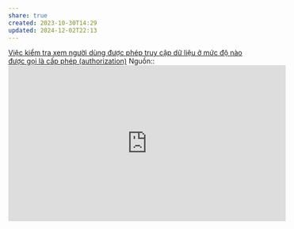 ```yaml
---
share: true
created: 2023-10-30T14:29
updated: 2024-12-02T22:13
---
```

[Việc kiểm tra xem người dùng được phép truy cập dữ liệu ở mức độ nào được gọi là cấp phép (authorization)](./Vi%E1%BB%87c%20ki%E1%BB%83m%20tra%20xem%20ng%C6%B0%E1%BB%9Di%20d%C3%B9ng%20%C4%91%C6%B0%E1%BB%A3c%20ph%C3%A9p%20truy%20c%E1%BA%ADp%20d%E1%BB%AF%20li%E1%BB%87u%20%E1%BB%9F%20m%E1%BB%A9c%20%C4%91%E1%BB%99%20n%C3%A0o%20%C4%91%C6%B0%E1%BB%A3c%20g%E1%BB%8Di%20l%C3%A0%20c%E1%BA%A5p%20ph%C3%A9p%20(authorization).md)
Nguồn:: <iframe width="560" height="315" src="https://www.youtube.com/embed/ZlkQtnHICa4" title="YouTube video player" frameborder="0" allow="accelerometer; autoplay; clipboard-write; encrypted-media; gyroscope; picture-in-picture; web-share" referrerpolicy="strict-origin-when-cross-origin" allowfullscreen></iframe>